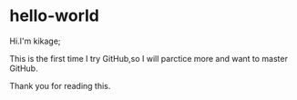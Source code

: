 # hello-world

Hi.I'm kikage;

This is the first time I try GitHub,so I will parctice more and  want to master GitHub.

Thank you for reading this.
